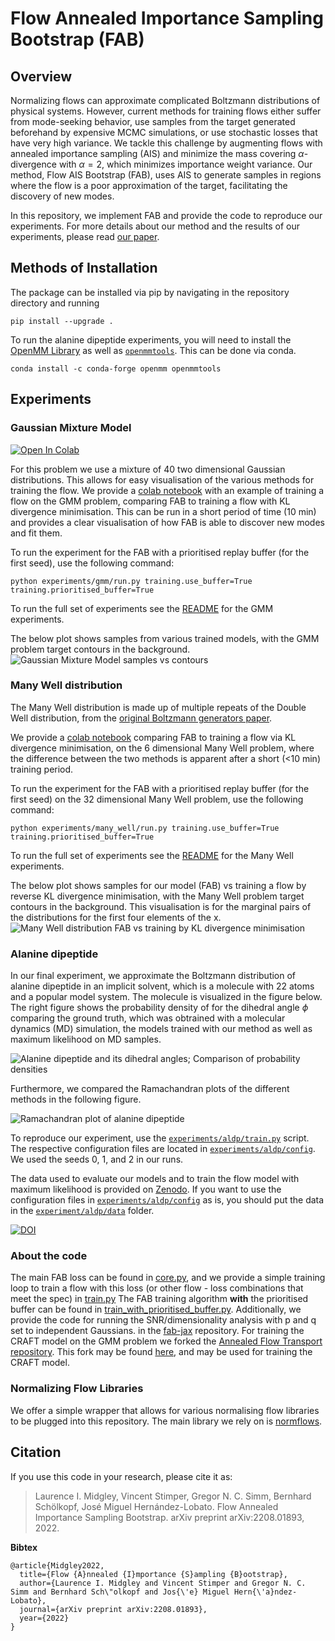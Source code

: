 # Flow Annealed Importance Sampling Bootstrap (FAB)

## Overview

Normalizing flows can approximate complicated Boltzmann distributions of physical systems. However, 
current methods for training flows either suffer from mode-seeking behavior, use samples from the 
target generated beforehand by expensive MCMC simulations, or use stochastic losses that have very 
high variance. We tackle this challenge by augmenting flows with annealed importance sampling (AIS) 
and minimize the mass covering $\alpha$-divergence with $\alpha = 2$, which minimizes importance 
weight variance. Our method, Flow AIS Bootstrap (FAB), uses AIS to generate samples in regions 
where the flow is a poor approximation of the target, facilitating the discovery of new modes. 

In this repository, we implement FAB and provide the code to reproduce our experiments. For more
details about our method and the results of our experiments, please read
[our paper](https://arxiv.org/abs/2208.01893).

## Methods of Installation

The  package can be installed via pip by navigating in the repository directory and running

```
pip install --upgrade .
```

To run the alanine dipeptide experiments, you will need to install the [OpenMM Library](http://openmm.org/)
as well as [`openmmtools`](https://openmmtools.readthedocs.io/en/stable/). This can be done via conda.

```
conda install -c conda-forge openmm openmmtools
```

## Experiments

### Gaussian Mixture Model

<a href="https://colab.research.google.com/github/lollcat/fab-torch/blob/master/experiments/gmm/fab_gmm.ipynb" target="_parent"><img src="https://colab.research.google.com/assets/colab-badge.svg" alt="Open In Colab"/></a>

For this problem we use a mixture of 40 two dimensional Gaussian distributions. 
This allows for easy visualisation of the various methods for training the flow.
We provide a [colab notebook](experiments/gmm/fab_gmm.ipynb) with an example of training a flow on the GMM problem, 
comparing FAB to training a flow with KL divergence minimisation.
This can be run in a short period of time (10 min) and provides a clear visualisation of how FAB is 
able to discover new modes and fit them. 

To run the experiment for the FAB with a prioritised replay buffer (for the first seed), use the following command:
```
python experiments/gmm/run.py training.use_buffer=True training.prioritised_buffer=True
```
To run the full set of experiments see the [README](experiments/gmm/README.md) for the GMM experiments. 

The below plot shows samples from various trained models, with the GMM problem target contours in the background.
![Gaussian Mixture Model samples vs contours](experiments/gmm/plots/MoG.png)

### Many Well distribution
The Many Well distribution is made up of multiple repeats of the Double Well distribution, 
from the [original Boltzmann generators paper](https://www.science.org/doi/10.1126/science.aaw1147).

We provide a [colab notebook](experiments/many_well/fab_many_well.ipynb) comparing FAB to training a flow via KL divergence minimisation, on the 
6 dimensional Many Well problem, where the difference between the two methods is apparent after a 
short (<10 min) training period.

To run the experiment for the FAB with a prioritised replay buffer (for the first seed) on the 
32 dimensional Many Well problem, use the following command:
```
python experiments/many_well/run.py training.use_buffer=True training.prioritised_buffer=True
```
To run the full set of experiments see the [README](experiments/many_well/README.md) for the Many Well experiments. 

The below plot shows samples for our model (FAB) vs training a flow by reverse KL divergence 
minimisation, with the Many Well problem target contours in the background. 
This visualisation is for the marginal pairs of the distributions for the first four elements of the x.
![Many Well distribution FAB vs training by KL divergence minimisation](experiments/many_well/plots/many_well.png)

### Alanine dipeptide

In our final experiment, we approximate the Boltzmann distribution of alanine dipeptide in an 
implicit solvent, which is a molecule with 22 atoms and a popular model system. The molecule
is visualized in the figure below. The right figure shows the probability density of for the
dihedral angle $\phi$ comparing the ground truth, which was obtrained with a molecular dynamics
(MD) simulation, the models trained with our method as well as maximum likelihood on MD samples.

![Alanine dipeptide and its dihedral angles; Comparison of probability densities](experiments/aldp/plots/aldp_phi.png)

Furthermore, we compared the Ramachandran plots of the different methods in the following figure.

![Ramachandran plot of alanine dipeptide](experiments/aldp/plots/ramachandran.png)

To reproduce our experiment, use the [`experiments/aldp/train.py`](experiments/aldp/train.py) script.
The respective configuration files are located in [`experiments/aldp/config`](experiments/aldp/config).
We used the seeds 0, 1, and 2 in our runs.

The data used to evaluate our models and to train the flow model with maximum likelihood is provided 
on [Zenodo](https://zenodo.org/record/6993124#.YvpugVpBy5M). If you want to use the configuration files
in [`experiments/aldp/config`](experiments/aldp/config) as is, you should put the data in the 
[`experiment/aldp/data`](experiments/aldp/data) folder.

[![DOI](https://zenodo.org/badge/DOI/10.5281/zenodo.6993124.svg)](https://doi.org/10.5281/zenodo.6993124)


### About the code 
The main FAB loss can be found in [core.py](fab/core.py), and we provide a simple training loop to 
train a flow with this loss (or other flow - loss combinations that meet the spec) in [train.py](fab/train.py) 
The FAB training algorithm **with** the prioritised buffer can be found in [train_with_prioritised_buffer.py](fab/train_with_prioritised_buffer.py). 
Additionally, we provide the code for running the SNR/dimensionality analysis with p and q set to independent Gaussians.
in the [fab-jax](https://github.com/lollcat/fab-jax) repository.
For training the CRAFT model on the GMM problem we forked the 
[Annealed Flow Transport repository](https://github.com/deepmind/annealed_flow_transport). 
This fork may be found [here](https://github.com/lollcat/annealed_flow_transport), and may be used for training the CRAFT model. 

### Normalizing Flow Libraries
We offer a simple wrapper that allows for various normalising flow libraries to be plugged into 
this repository. The main library we rely on is 
[normflows](https://github.com/VincentStimper/normalizing-flows). 


## Citation

If you use this code in your research, please cite it as:

> Laurence I. Midgley, Vincent Stimper, Gregor N. C. Simm, Bernhard Schölkopf, José Miguel 
> Hernández-Lobato. Flow Annealed Importance Sampling Bootstrap. arXiv preprint arXiv:2208.01893, 2022.

**Bibtex**

```
@article{Midgley2022,
  title={Flow {A}nnealed {I}mportance {S}ampling {B}ootstrap},
  author={Laurence I. Midgley and Vincent Stimper and Gregor N. C. Simm and Bernhard Sch\"olkopf and Jos{\'e} Miguel Hern{\'a}ndez-Lobato},
  journal={arXiv preprint arXiv:2208.01893},
  year={2022}
}
```

